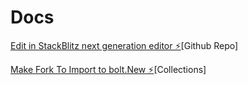 # Docs

[Edit in StackBlitz next generation editor ⚡️](https://stackblitz.com/~/github.com/DuckyOnQuack-999/Docs)[Github Repo]

[Make Fork To Import to bolt.New ⚡️](https://stackblitz.com/edit/sb1-adg6nt)[Collections]
